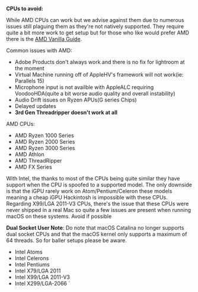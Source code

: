 **CPUs to avoid:**

While AMD CPUs can work but we advise against them due to numerous issues still plaguing them as they're not natively supported. They require quite a bit more work to get setup but for those who like would prefer AMD there is the [AMD Vanilla Guide](https://vanilla.amd-osx.com). 

Common issues with AMD:
* Adobe Products don't always work and there is no fix for lightroom at the moment
* Virtual Machine running off of AppleHV's framework will not work(ie: Parallels 15)
* Microphone input is not availble with AppleALC requiring VoodooHDA(quite a bit worse audio quality and overall instability)
* Audio Drift issues on Ryzen APUs(G series Chips)
* Delayed updates
* **3rd Gen Threadripper doesn't work at all**

AMD CPUs:
* AMD Ryzen 1000 Series
* AMD Ryzen 2000 Series
* AMD Ryzen 3000 Series
* AMD Athlon
* AMD ThreadRipper
* AMD FX Series

With Intel, the thanks to most of the CPUs being quite similar they have support when the CPU is spoofed to a supported model. The only downside is that the iGPU rarely work on Atom/Pentium/Celeron these models meaning a cheap iGPU Hackintosh is impossible with these CPUs. Regarding X99/LGA 2011-V3 CPUs, there's the issue that these CPUs were never shipped in a real Mac so quite a few issues are present when running macOS on these systems. Avoid if possible

**Dual Socket User Note**: Do note that macOS Catalina no longer supports dual socket CPUs and that the macOS kernel only supports a maximum of 64 threads. So for baller setups please be aware.

* Intel Atoms
* Intel Celerons
* Intel Pentiums
* Intel X79/LGA 2011
* Intel X99/LGA 2011-V3
* Intel X299/LGA-2066
`
